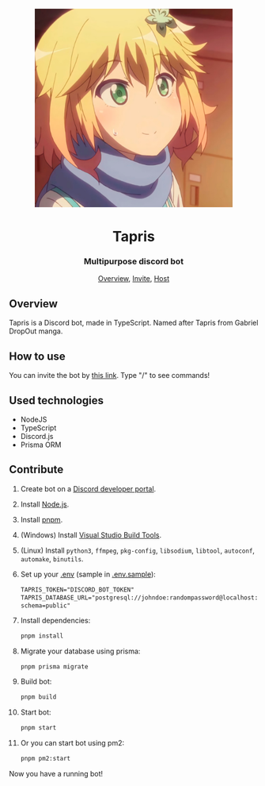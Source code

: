<p align="center">
 <img width=400px src="assets/avatar.png" alt="Bot logo">
 <h1 align="center">Tapris</h1>
 <h3 align="center">Multipurpose discord bot</h3>
</p>

<p align="center">
 <a href="#overview">Overview</a>,
 <a href="#invite">Invite</a>,
 <a href="#host">Host</a>
</p>

## Overview

Tapris is a Discord bot, made in TypeScript. Named after Tapris
from Gabriel DropOut manga.

## How to use

You can invite the bot by
[this link](https://discord.com/api/oauth2/authorize?client_id=869088074758520832&scope=bot+applications.commands&permissions=294208515334).
Type "/" to see commands!

## Used technologies

- NodeJS
- TypeScript
- Discord.js
- Prisma ORM

## Contribute

1. Create bot on a [Discord developer portal](https://discord.com/developers/applications).

2. Install [Node.js](https://nodejs.org/en/download).

3. Install [pnpm](https://pnpm.io/installation).

4. (Windows) Install [Visual Studio Build Tools](https://visualstudio.microsoft.com/downloads/?q=build+tools#build-tools-for-visual-studio-2022).

5. (Linux) Install `python3`, `ffmpeg`, `pkg-config`, `libsodium`, `libtool`, `autoconf`, `automake`, `binutils`.

6. Set up your [.env](.env.sample) (sample in [.env.sample](.env.sample)):

   ```env
   TAPRIS_TOKEN="DISCORD_BOT_TOKEN"
   TAPRIS_DATABASE_URL="postgresql://johndoe:randompassword@localhost:5432/mydb?schema=public"
   ```

7. Install dependencies:

   ```sh
   pnpm install
   ```

8. Migrate your database using prisma:

   ```sh
   pnpm prisma migrate
   ```

9. Build bot:

   ```sh
   pnpm build
   ```

10. Start bot:

    ```sh
    pnpm start
    ```

11. Or you can start bot using pm2:

    ```sh
    pnpm pm2:start
    ```

Now you have a running bot!
